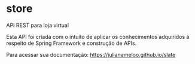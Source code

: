 # store
API REST para loja virtual

Esta API foi criada com o intuito de aplicar os conhecimentos adquiridos à respeito de Spring Framework e construção de APIs. 


Para acessar sua documentação: https://julianameloo.github.io/slate
